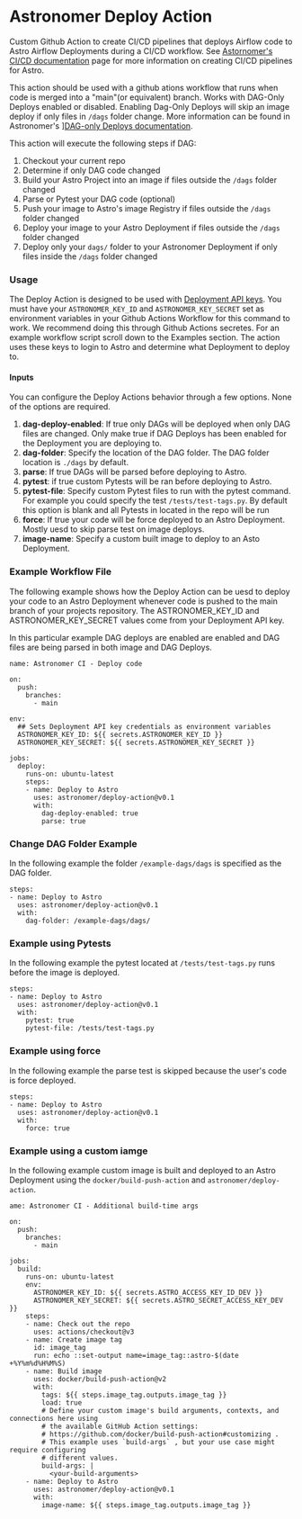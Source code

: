 # Astronomer Deploy Action
Custom Github Action to create CI/CD pipelines that deploys Airflow code to Astro Airflow Deployments during a CI/CD workflow. See [Astornomer's CI/CD documentation](https://docs.astronomer.io/astro/ci-cd) page for more information on creating CI/CD pipelines for Astro.

This action should be used with a github ations workflow that runs when code is merged into a "main"(or equivalent) branch. Works with DAG-Only Deploys enabled or disabled. Enabling Dag-Only Deploys will skip an image deploy if only files in `/dags` folder change. More information can be found in Astronomer's ][DAG-only Deploys documentation](https://docs.astronomer.io/astro/deploy-code#deploy-dags-only).

This action will execute the following steps if DAG:
1. Checkout your current repo
2. Determine if only DAG code changed
2. Build your Astro Project into an image if files outside the `/dags` folder changed
3. Parse or Pytest your DAG code (optional)
4. Push your image to Astro's image Registry if files outside the `/dags` folder changed
5. Deploy your image to your Astro Deployment if files outside the `/dags` folder changed
6. Deploy only your `dags/` folder to your Astronomer Deployment if only files inside the `/dags` folder changed

### Usage

The Deploy Action is designed to be used with [Deployment API keys](https://docs.astronomer.io/astro/api-keys). You must have your `ASTRONOMER_KEY_ID` and `ASTRONOMER_KEY_SECRET` set as environment variables in your Github Actions Workflow for this command to work. We recommend doing this through Github Actions secretes. For an example workflow script scroll down to the Examples section. The action uses these keys to login to Astro and determine what Deployment to deploy to. 

#### Inputs

You can configure the Deploy Actions behavior through a few options. None of the options are required.

1. **dag-deploy-enabled**: If true only DAGs will be deployed when only DAG files are changed. Only make true if DAG Deploys has been enabled for the Deployment you are deploying to.
2. **dag-folder**: Specify the location of the DAG folder. The DAG folder location is `./dags` by default.
3. **parse**: If true DAGs will be parsed before deploying to Astro.
4. **pytest**: if true custom Pytests will be ran before deploying to Astro.
5. **pytest-file**: Specify custom Pytest files to run with the pytest command. For example you could specify the test `/tests/test-tags.py`. By default this option is blank and all Pytests in located in the repo will be run
6. **force**: If true your code will be force deployed to an Astro Deployment. Mostly uesd to skip parse test on image deploys.
7. **image-name**: Specify a custom built image to deploy to an Asto Deployment.

### Example Workflow File

The following example shows how the Deploy Action can be uesd to deploy your code to an Astro Deployment whenever code is pushed to the main branch of your projects repository. The ASTRONOMER_KEY_ID and ASTRONOMER_KEY_SECRET values come from your Deployment API key.

In this particular example DAG deploys are enabled are enabled and DAG files are being parsed in both image and DAG Deploys.

```
name: Astronomer CI - Deploy code

on:
  push:
    branches:
      - main

env:
  ## Sets Deployment API key credentials as environment variables
  ASTRONOMER_KEY_ID: ${{ secrets.ASTRONOMER_KEY_ID }}
  ASTRONOMER_KEY_SECRET: ${{ secrets.ASTRONOMER_KEY_SECRET }}

jobs:
  deploy:
    runs-on: ubuntu-latest
    steps:
    - name: Deploy to Astro
      uses: astronomer/deploy-action@v0.1
      with:
        dag-deploy-enabled: true
        parse: true
```
### Change DAG Folder Example

In the following example the folder `/example-dags/dags` is specified as the DAG folder.

```
steps:
- name: Deploy to Astro
  uses: astronomer/deploy-action@v0.1
  with:
    dag-folder: /example-dags/dags/
```

### Example using Pytests

In the following example the pytest located at `/tests/test-tags.py` runs before the image is deployed. 

```
steps:
- name: Deploy to Astro
  uses: astronomer/deploy-action@v0.1
  with:
    pytest: true
    pytest-file: /tests/test-tags.py
```

### Example using force

In the following example the parse test is skipped because the user's code is force deployed.

```
steps:
- name: Deploy to Astro
  uses: astronomer/deploy-action@v0.1
  with:
    force: true
```

### Example using a custom iamge

In the following example custom image is built and deployed to an Astro Deployment using the `docker/build-push-action` and `astronomer/deploy-action`.

```
ame: Astronomer CI - Additional build-time args

on:
  push:
    branches:
      - main

jobs:
  build:
    runs-on: ubuntu-latest
    env:
      ASTRONOMER_KEY_ID: ${{ secrets.ASTRO_ACCESS_KEY_ID_DEV }}
      ASTRONOMER_KEY_SECRET: ${{ secrets.ASTRO_SECRET_ACCESS_KEY_DEV }}
    steps:
    - name: Check out the repo
      uses: actions/checkout@v3
    - name: Create image tag
      id: image_tag
      run: echo ::set-output name=image_tag::astro-$(date +%Y%m%d%H%M%S)
    - name: Build image
      uses: docker/build-push-action@v2
      with:
        tags: ${{ steps.image_tag.outputs.image_tag }}
        load: true
        # Define your custom image's build arguments, contexts, and connections here using
        # the available GitHub Action settings:
        # https://github.com/docker/build-push-action#customizing .
        # This example uses `build-args` , but your use case might require configuring
        # different values.
        build-args: |
          <your-build-arguments>
    - name: Deploy to Astro
      uses: astronomer/deploy-action@v0.1
      with:
        image-name: ${{ steps.image_tag.outputs.image_tag }}
      
```